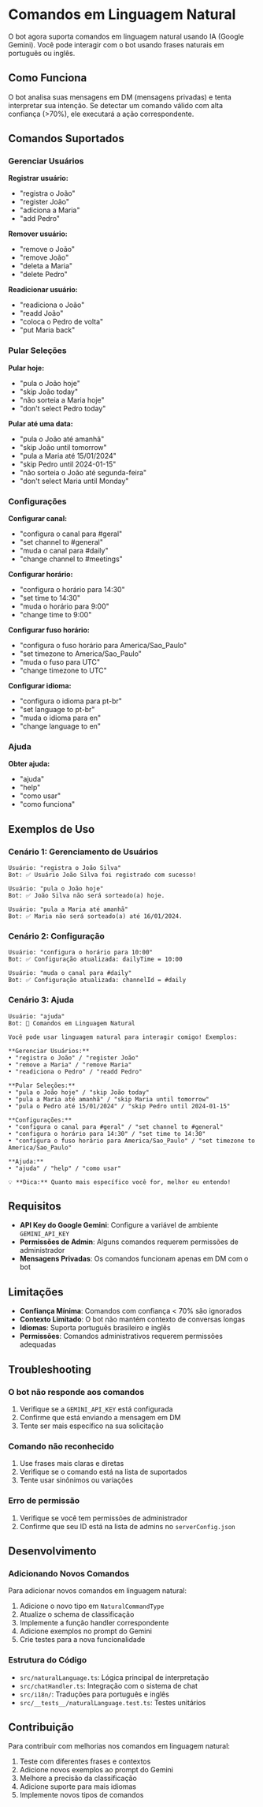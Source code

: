 # Comandos em Linguagem Natural

O bot agora suporta comandos em linguagem natural usando IA (Google Gemini). Você pode interagir com o bot usando frases naturais em português ou inglês.

## Como Funciona

O bot analisa suas mensagens em DM (mensagens privadas) e tenta interpretar sua intenção. Se detectar um comando válido com alta confiança (>70%), ele executará a ação correspondente.

## Comandos Suportados

### Gerenciar Usuários

**Registrar usuário:**
- "registra o João"
- "register João"
- "adiciona a Maria"
- "add Pedro"

**Remover usuário:**
- "remove o João"
- "remove João"
- "deleta a Maria"
- "delete Pedro"

**Readicionar usuário:**
- "readiciona o João"
- "readd João"
- "coloca o Pedro de volta"
- "put Maria back"

### Pular Seleções

**Pular hoje:**
- "pula o João hoje"
- "skip João today"
- "não sorteia a Maria hoje"
- "don't select Pedro today"

**Pular até uma data:**
- "pula o João até amanhã"
- "skip João until tomorrow"
- "pula a Maria até 15/01/2024"
- "skip Pedro until 2024-01-15"
- "não sorteia o João até segunda-feira"
- "don't select Maria until Monday"

### Configurações

**Configurar canal:**
- "configura o canal para #geral"
- "set channel to #general"
- "muda o canal para #daily"
- "change channel to #meetings"

**Configurar horário:**
- "configura o horário para 14:30"
- "set time to 14:30"
- "muda o horário para 9:00"
- "change time to 9:00"

**Configurar fuso horário:**
- "configura o fuso horário para America/Sao_Paulo"
- "set timezone to America/Sao_Paulo"
- "muda o fuso para UTC"
- "change timezone to UTC"

**Configurar idioma:**
- "configura o idioma para pt-br"
- "set language to pt-br"
- "muda o idioma para en"
- "change language to en"

### Ajuda

**Obter ajuda:**
- "ajuda"
- "help"
- "como usar"
- "como funciona"

## Exemplos de Uso

### Cenário 1: Gerenciamento de Usuários
```
Usuário: "registra o João Silva"
Bot: ✅ Usuário João Silva foi registrado com sucesso!

Usuário: "pula o João hoje"
Bot: ✅ João Silva não será sorteado(a) hoje.

Usuário: "pula a Maria até amanhã"
Bot: ✅ Maria não será sorteado(a) até 16/01/2024.
```

### Cenário 2: Configuração
```
Usuário: "configura o horário para 10:00"
Bot: ✅ Configuração atualizada: dailyTime = 10:00

Usuário: "muda o canal para #daily"
Bot: ✅ Configuração atualizada: channelId = #daily
```

### Cenário 3: Ajuda
```
Usuário: "ajuda"
Bot: 🤖 Comandos em Linguagem Natural

Você pode usar linguagem natural para interagir comigo! Exemplos:

**Gerenciar Usuários:**
• "registra o João" / "register João"
• "remove a Maria" / "remove Maria"
• "readiciona o Pedro" / "readd Pedro"

**Pular Seleções:**
• "pula o João hoje" / "skip João today"
• "pula a Maria até amanhã" / "skip Maria until tomorrow"
• "pula o Pedro até 15/01/2024" / "skip Pedro until 2024-01-15"

**Configurações:**
• "configura o canal para #geral" / "set channel to #general"
• "configura o horário para 14:30" / "set time to 14:30"
• "configura o fuso horário para America/Sao_Paulo" / "set timezone to America/Sao_Paulo"

**Ajuda:**
• "ajuda" / "help" / "como usar"

💡 **Dica:** Quanto mais específico você for, melhor eu entendo!
```

## Requisitos

- **API Key do Google Gemini**: Configure a variável de ambiente `GEMINI_API_KEY`
- **Permissões de Admin**: Alguns comandos requerem permissões de administrador
- **Mensagens Privadas**: Os comandos funcionam apenas em DM com o bot

## Limitações

- **Confiança Mínima**: Comandos com confiança < 70% são ignorados
- **Contexto Limitado**: O bot não mantém contexto de conversas longas
- **Idiomas**: Suporta português brasileiro e inglês
- **Permissões**: Comandos administrativos requerem permissões adequadas

## Troubleshooting

### O bot não responde aos comandos
1. Verifique se a `GEMINI_API_KEY` está configurada
2. Confirme que está enviando a mensagem em DM
3. Tente ser mais específico na sua solicitação

### Comando não reconhecido
1. Use frases mais claras e diretas
2. Verifique se o comando está na lista de suportados
3. Tente usar sinônimos ou variações

### Erro de permissão
1. Verifique se você tem permissões de administrador
2. Confirme que seu ID está na lista de admins no `serverConfig.json`

## Desenvolvimento

### Adicionando Novos Comandos

Para adicionar novos comandos em linguagem natural:

1. Adicione o novo tipo em `NaturalCommandType`
2. Atualize o schema de classificação
3. Implemente a função handler correspondente
4. Adicione exemplos no prompt do Gemini
5. Crie testes para a nova funcionalidade

### Estrutura do Código

- `src/naturalLanguage.ts`: Lógica principal de interpretação
- `src/chatHandler.ts`: Integração com o sistema de chat
- `src/i18n/`: Traduções para português e inglês
- `src/__tests__/naturalLanguage.test.ts`: Testes unitários

## Contribuição

Para contribuir com melhorias nos comandos em linguagem natural:

1. Teste com diferentes frases e contextos
2. Adicione novos exemplos ao prompt do Gemini
3. Melhore a precisão da classificação
4. Adicione suporte para mais idiomas
5. Implemente novos tipos de comandos
